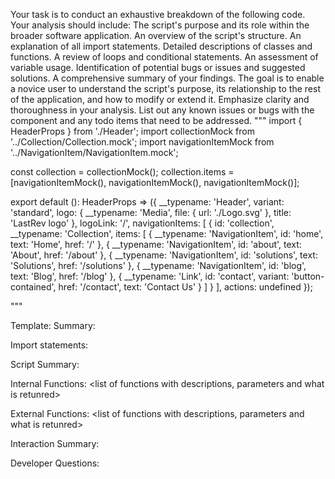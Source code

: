 Your task is to conduct an exhaustive breakdown of the following code. Your analysis should include:
The script's purpose and its role within the broader software application.
An overview of the script's structure.
An explanation of all import statements.
Detailed descriptions of classes and functions.
A review of loops and conditional statements.
An assessment of variable usage.
Identification of potential bugs or issues and suggested solutions.
A comprehensive summary of your findings.
The goal is to enable a novice user to understand the script's purpose, its relationship to the rest of the application, and how to modify or extend it. Emphasize clarity and thoroughness in your analysis.
List out any known issues or bugs with the component and any todo items that need to be addressed.
"""
import { HeaderProps } from './Header';
import collectionMock from '../Collection/Collection.mock';
import navigationItemMock from '../NavigationItem/NavigationItem.mock';

const collection = collectionMock();
collection.items = [navigationItemMock(), navigationItemMock(), navigationItemMock()];

export default (): HeaderProps => ({
  __typename: 'Header',
  variant: 'standard',
  logo: {
    __typename: 'Media',
    file: {
      url: './Logo.svg'
    },
    title: 'LastRev logo'
  },
  logoLink: '/',
  navigationItems: [
    {
      id: 'collection',
      __typename: 'Collection',
      items: [
        {
          __typename: 'NavigationItem',
          id: 'home',
          text: 'Home',
          href: '/'
        },
        {
          __typename: 'NavigationItem',
          id: 'about',
          text: 'About',
          href: '/about'
        },
        {
          __typename: 'NavigationItem',
          id: 'solutions',
          text: 'Solutions',
          href: '/solutions'
        },
        {
          __typename: 'NavigationItem',
          id: 'blog',
          text: 'Blog',
          href: '/blog'
        },
        {
          __typename: 'Link',
          id: 'contact',
          variant: 'button-contained',
          href: '/contact',
          text: 'Contact Us'
        }
      ]
    }
  ],
  actions: undefined
});

"""

Template:
Summary:
<brief overview of the file and all its major components>

Import statements:
<describe the imports and dependencies>

Script Summary:
<Summary of file>

Internal Functions:
<list of functions with descriptions, parameters and what is retunred>

External Functions:
<list of functions with descriptions, parameters and what is retunred>

Interaction Summary:
<a summary of how the file could interact with the rest of the application>

Developer Questions:
<a list of questions Developers working with this component may have the following questions when debugging>